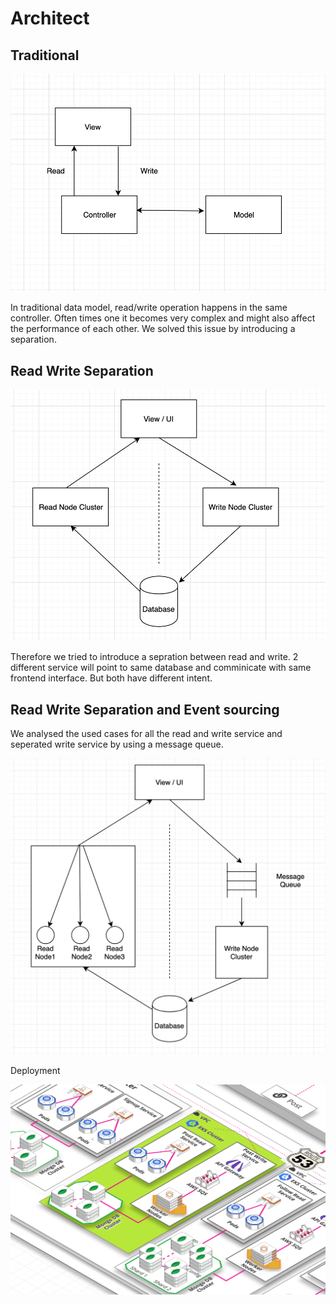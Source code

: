 # Architect

## Traditional

![](1.png)

In traditional data model, read/write operation happens in the same controller. Often times one it becomes very complex and might also affect the performance of each other. We solved this issue by introducing a separation.

## Read Write Separation

![](2.png)

Therefore we tried to introduce a sepration between read and write. 2 different service will point to same database and comminicate with same frontend interface. But both have different intent.

## Read Write Separation and Event sourcing

We analysed the used cases for all the read and write service and seperated write service by using a message queue.

![](3.png)

Deployment

![](4.png)
